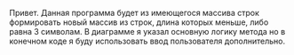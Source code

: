 Привет. Данная программа будет из имеющегося массива строк формировать новый массив из строк, длина которых меньше, либо равна 3 символам. В диаграмме я указал основную логику метода  но в конечном коде я буду использовать ввод пользователя дополнительно.

